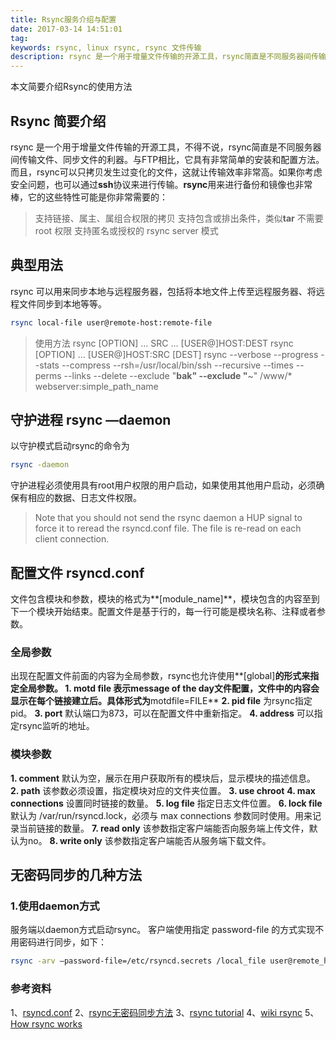 ```yaml
---
title: Rsync服务介绍与配置
date: 2017-03-14 14:51:01
tag: 
keywords: rsync, linux rsync, rsync 文件传输
description: rsync 是一个用于增量文件传输的开源工具，rsync简直是不同服务器间传输文件、同步文件的利器。
---
```


本文简要介绍Rsync的使用方法

## Rsync 简要介绍
rsync 是一个用于增量文件传输的开源工具，不得不说，rsync简直是不同服务器间传输文件、同步文件的利器。与FTP相比，它具有非常简单的安装和配置方法。而且，rsync可以只拷贝发生过变化的文件，这就让传输效率非常高。如果你考虑安全问题，也可以通过**ssh**协议来进行传输。**rsync**用来进行备份和镜像也非常棒，它的这些特性可能是你非常需要的：
> 支持链接、属主、属组合权限的拷贝
支持包含或排出条件，类似**tar**
不需要 root 权限
支持匿名或授权的 rsync server 模式


## 典型用法
rsync 可以用来同步本地与远程服务器，包括将本地文件上传至远程服务器、将远程文件同步到本地等等。
```sh
rsync local-file user@remote-host:remote-file
```
> 使用方法
rsync [OPTION] … SRC … [USER@]HOST:DEST
rsync [OPTION] … [USER@]HOST:SRC [DEST]
rsync --verbose  --progress --stats --compress --rsh=/usr/local/bin/ssh
--recursive --times --perms --links --delete
--exclude "**bak" --exclude "**~"
/www/* webserver:simple_path_name


## 守护进程 rsync —daemon
以守护模式启动rsync的命令为
```bash
rsync -daemon
```
守护进程必须使用具有root用户权限的用户启动，如果使用其他用户启动，必须确保有相应的数据、日志文件权限。
> Note that you should not send the rsync daemon a HUP signal to force it to reread the rsyncd.conf file. The file is re-read on each client connection.


## 配置文件 rsyncd.conf
文件包含模块和参数，模块的格式为**[module_name]**，模块包含的内容至到下一个模块开始结束。配置文件是基于行的，每一行可能是模块名称、注释或者参数。

### 全局参数
出现在配置文件前面的内容为全局参数，rsync也允许使用**[global]**的形式来指定全局参数。
**1. motd file**
表示message of the day文件配置，文件中的内容会显示在每个链接建立后。具体形式为**motdfile=FILE**
**2. pid file**
为rsync指定pid。
**3. port**
默认端口为873，可以在配置文件中重新指定。
**4. address**
可以指定rsync监听的地址。

### 模块参数
**1. comment**
默认为空，展示在用户获取所有的模块后，显示模块的描述信息。
**2. path**
该参数必须设置，指定模块对应的文件夹位置。
**3. use chroot**
**4. max connections**
设置同时链接的数量。
**5. log file**
指定日志文件位置。
**6. lock file**
默认为 /var/run/rsyncd.lock，必须与 max connections 参数同时使用。用来记录当前链接的数量。
**7. read only**
该参数指定客户端能否向服务端上传文件，默认为no。
**8. write only**
该参数指定客户端能否从服务端下载文件。

## 无密码同步的几种方法

### 1.使用daemon方式
服务端以daemon方式启动rsync。
客户端使用指定 password-file 的方式实现不用密码进行同步，如下：
```bash
rsync -arv —password-file=/etc/rsyncd.secrets /local_file user@remote_host::remote_module
```

### 参考资料
1、[rsyncd.conf](https://rsync.samba.org/ftp/rsync/rsyncd.conf.html)
2、[rsync无密码同步方法](http://www.tuicool.com/articles/bUZJj2u)
3、[rsync tutorial](http://everythinglinux.org/rsync/)
4、[wiki rsync](https://en.wikipedia.org/wiki/Rsync)
5、[How rsync works](https://rsync.samba.org/how-rsync-works.html)